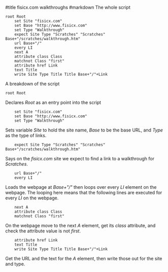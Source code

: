 #title fisicx.com walkthroughs
#markdown
The whole script

~~~
root Root
	set Site "fisicx.com"
	set Base "http://www.fisicx.com"
	set Type "Walkthrough"
	expect Site Type "Scratches" "Scratches" Base+"/scratches/walkthrough.htm"
	url Base+"/"
	every LI
	next A
	attribute class Class
	matchnot Class "first"
	attribute href Link
	text Title
	write Site Type Title Title Base+"/"+Link
~~~

A breakdown of the script

~~~
root Root
~~~

Declares *Root* as an entry point into the script

~~~
	set Site "fisicx.com"
	set Base "http://www.fisicx.com"
	set Type "Walkthrough"
~~~

Sets variable *Site* to hold the site name, *Base* to be the base URL,
and *Type* as the type of links.

~~~
	expect Site Type "Scratches" "Scratches" Base+"/scratches/walkthrough.htm"
~~~

Says on the *fisicx.com* site we expect to find a link to a walkthrough for *Scratches*.

~~~
	url Base+"/"
	every LI
~~~

Loads the webpage at *Base+"/"* then loops over every *LI* element on the
	webpage.  The looping here means that the following lines are executed for
	every *LI* on the webpage.

~~~
	next A
	attribute class Class
	matchnot Class "first"
~~~

On the webpage move to the next *A* element, get its *class* attribute,
	and check the attribute value is not *first*.

~~~
	attribute href Link
	text Title
	write Site Type Title Title Base+"/"+Link
~~~

Get the URL and the text for the *A* element, then write those out for the
	site and type.
